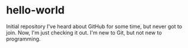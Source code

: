 # hello-world
Initial repository
I've heard about GitHub for some time, but never got to join. Now, I'm just checking it out. I'm new to Git, but not new to programming.
